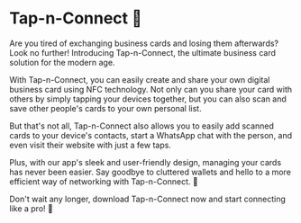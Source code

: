 # Tap-n-Connect 🤝
Are you tired of exchanging business cards and losing them afterwards? Look no further! 
Introducing Tap-n-Connect, the ultimate business card solution for the modern age.

With Tap-n-Connect, you can easily create and share your own digital business card using NFC technology. 
Not only can you share your card with others by simply tapping your devices together, but you can also scan and save other people's cards to your own personal list.

But that's not all, Tap-n-Connect also allows you to easily add scanned cards to your device's contacts, start a WhatsApp chat with the person, and even visit their website with just a few taps.

Plus, with our app's sleek and user-friendly design, managing your cards has never been easier. 
Say goodbye to cluttered wallets and hello to a more efficient way of networking with Tap-n-Connect. 🚀

Don't wait any longer, download Tap-n-Connect now and start connecting like a pro! 💼
